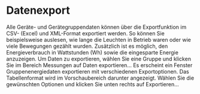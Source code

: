 # Datenexport

Alle Geräte- und Gerätegruppendaten können über die Exportfunktion im CSV- (Excel) und XML-Format exportiert werden.
So können Sie beispielsweise auslesen, wie lange die Leuchten in Betrieb waren oder wie viele Bewegungen gezählt wurden. Zusätzlich ist es möglich, den Energieverbrauch in Wattstunden (Wh) sowie die eingesparte Energie anzuzeigen.
Um Daten zu exportieren, wählen Sie eine Gruppe und klicken Sie im Bereich Messungen auf Daten exportieren...
Es erscheint ein Fenster Gruppenenergiedaten exportieren mit verschiedenen Exportoptionen. Das Tabellenformat wird im Vorschaubereich darunter angezeigt. Wählen Sie die gewünschten Optionen und klicken Sie unten rechts auf Exportieren... 